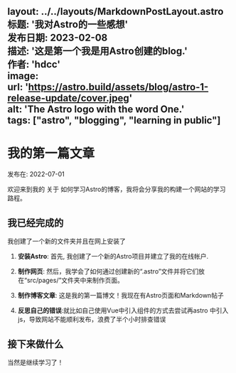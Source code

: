 
layout: ../../layouts/MarkdownPostLayout.astro
标题: '我对Astro的一些感想'  
发布日期: 2023-02-08  
描述: '这是第一个我是用Astro创建的blog.'  
作者: 'hdcc'  
image:  
    url: 'https://astro.build/assets/blog/astro-1-release-update/cover.jpeg'   
    alt: 'The Astro logo with the word One.'  
tags: ["astro", "blogging", "learning in public"]  
---
# 我的第一篇文章

发布在: 2022-07-01

欢迎来到我的 关于 如何学习Astro的博客，我将会分享我的构建一个网站的学习路程。


## 我已经完成的
我创建了一个新的文件夹并且在网上安装了
1. **安装Astro**: 首先, 我创建了一个新的Astro项目并建立了我的在线帐户.

2. **制作网页**: 然后，我学会了如何通过创建新的“.astro”文件并将它们放在“src/pages/”文件夹中来制作页面。

3. **制作博客文章**: 这是我的第一篇博文！我现在有Astro页面和Markdown帖子

4. **反思自己的错误**:就比如自己使用Vue中引入组件的方式去尝试再astro 中引入js，导致网站不能顺利发布，浪费了半个小时排查错误
## 接下来做什么

当然是继续学习了！